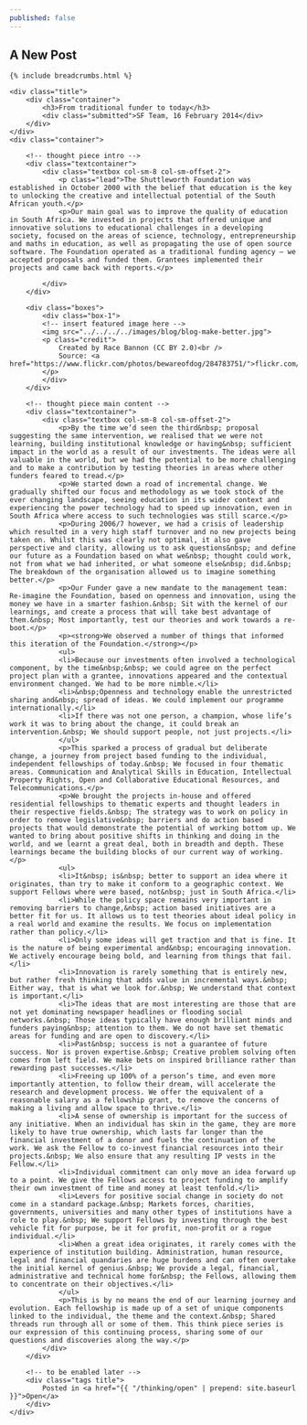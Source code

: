 ```yaml
---
published: false
---
```


## A New Post

<div class="page-wrapper">
<!-- Featured Thinking Banner -->    
<section class="header-10-sub v-center">
														<!-- insert featured image here -->
    <div class="background" style="background-image: url(../../../../images/blog/blog-make-better.jpg);"></div>
    <div>
        <div class="container">
        </div>
        <a class="control-btn fui-arrow-down" data-scroll href="#articlestart"> </a>
    </div>
</section>

<!-- Everything after this should be Editable as content -->
<section class="blog-1" >

	{% include breadcrumbs.html %}

    <div class="title">
        <div class="container">
            <h3>From traditional funder to today</h3>
            <div class="submitted">SF Team, 16 February 2014</div>
        </div>
    </div>
    <div class="container">
    
    	<!-- thought piece intro -->
        <div class="textcontainer">
        	<div class="textbox col-sm-8 col-sm-offset-2">
                <p class="lead">The Shuttleworth Foundation was established in October 2000 with the belief that education is the key to unlocking the creative and intellectual potential of the South African youth.</p>
                <p>Our main goal was to improve the quality of education in South Africa. We invested in projects that offered unique and innovative solutions to educational challenges in a developing society, focused on the areas of science, technology, entrepreneurship and maths in education, as well as propagating the use of open source software. The Foundation operated as a traditional funding agency – we accepted proposals and funded them. Grantees implemented their projects and came back with reports.</p>
                
            </div>
        </div>
        
        <div class="boxes">
            <div class="box-1">
            <!-- insert featured image here -->
            <img src="../../../../images/blog/blog-make-better.jpg">
            <p class="credit">
                Created by Race Bannon (CC BY 2.0)<br />
                Source: <a href="https://www.flickr.com/photos/bewareofdog/284783751/">flickr.com/photos/bewareofdog/284783751/</a>
            </p>
            </div>
        </div>
        
        <!-- thought piece main content -->
        <div class="textcontainer">
        	<div class="textbox col-sm-8 col-sm-offset-2">
                <p>By the time we’d seen the third&nbsp; proposal suggesting the same intervention, we realised that we were not learning, building institutional knowledge or having&nbsp; sufficient impact in the world as a result of our investments. The ideas were all valuable in the world, but we had the potential to be more challenging and to make a contribution by testing theories in areas where other funders feared to tread.</p>
                <p>We started down a road of incremental change. We gradually shifted our focus and methodology as we took stock of the ever changing landscape, seeing education in its wider context and experiencing the power technology had to speed up innovation, even in South Africa where access to such technologies was still scarce.</p>
                <p>During 2006/7 however, we had a crisis of leadership which resulted in a very high staff turnover and no new projects being taken on. Whilst this was clearly not optimal, it also gave perspective and clarity, allowing us to ask questions&nbsp; and define our future as a Foundation based on what we&nbsp; thought could work, not from what we had inherited, or what someone else&nbsp; did.&nbsp; The breakdown of the organisation allowed us to imagine something better.</p>
                <p>Our Funder gave a new mandate to the management team: Re-imagine the Foundation, based on openness and innovation, using the money we have in a smarter fashion.&nbsp; Sit with the kernel of our learnings, and create a process that will take best advantage of them.&nbsp; Most importantly, test our theories and work towards a re-boot.</p>
                <p><strong>We observed a number of things that informed this iteration of the Foundation.</strong></p>
                <ul>
                <li>Because our investments often involved a technological component, by the time&nbsp;&nbsp; we could agree on the perfect project plan with a grantee, innovations appeared and the contextual environment changed. We had to be more nimble.</li>
                <li>&nbsp;Openness and technology enable the unrestricted sharing and&nbsp; spread of ideas. We could implement our programme internationally.</li>
                <li>If there was not one person, a champion, whose life’s work it was to bring about the change, it could break an intervention.&nbsp; We should support people, not just projects.</li>
                </ul>
                <p>This sparked a process of gradual but deliberate change, a journey from project based funding to the individual, independent fellowships of today.&nbsp; We focused in four thematic areas. Communication and Analytical Skills in Education, Intellectual Property Rights, Open and Collaborative Educational Resources, and Telecommunications.</p>
                <p>We brought the projects in-house and offered residential fellowships to thematic experts and thought leaders in their respective fields.&nbsp; The strategy was to work on policy in order to remove legislative&nbsp; barriers and do action based projects that would demonstrate the potential of working bottom up. We wanted to bring about positive shifts in thinking and doing in the world, and we learnt a great deal, both in breadth and depth. These learnings became the building blocks of our current way of working.</p>
                <ul>
                <li>It&nbsp; is&nbsp; better to support an idea where it originates, than try to make it conform to a geographic context. We support Fellows where were based, not&nbsp; just in South Africa.</li>
                <li>While the policy space remains very important in removing barriers to change,&nbsp; action based initiatives are a better fit for us. It allows us to test theories about ideal policy in a real world and examine the results. We focus on implementation rather than policy.</li>
                <li>Only some ideas will get traction and that is fine. It is the nature of being experimental and&nbsp; encouraging innovation. We actively encourage being bold, and learning from things that fail.</li>
                <li>Innovation is rarely something that is entirely new, but rather fresh thinking that adds value in incremental ways.&nbsp; Either way, that is what we look for.&nbsp; We understand that context is important.</li>
                <li>The ideas that are most interesting are those that are not yet dominating newspaper headlines or flooding social networks.&nbsp; Those ideas typically have enough brilliant minds and funders paying&nbsp; attention to them. We do not have set thematic areas for funding and are open to discovery.</li>
                <li>Past&nbsp; success is not a guarantee of future success. Nor is proven expertise.&nbsp; Creative problem solving often comes from left field. We make bets on inspired brilliance rather than rewarding past successes.</li>
                <li>Freeing up 100% of a person’s time, and even more importantly attention, to follow their dream, will accelerate the research and development process. We offer the equivalent of a reasonable salary as a fellowship grant, to remove the concerns of making a living and allow space to thrive.</li>
                <li>A sense of ownership is important for the success of any initiative. When an individual has skin in the game, they are more likely to have true ownership, which lasts far longer than the financial investment of a donor and fuels the continuation of the work. We ask the Fellow to co-invest financial resources into their projects.&nbsp; We also ensure that any resulting IP vests in the Fellow.</li>
                <li>Individual commitment can only move an idea forward up to a point. We give the Fellows access to project funding to amplify their own investment of time and money at least tenfold.</li>
                <li>Levers for positive social change in society do not come in a standard package.&nbsp; Markets forces, charities, governments, universities and many other types of institutions have a role to play.&nbsp; We support Fellows by investing through the best vehicle fit for purpose, be it for profit, non-profit or a rogue individual.</li>
                <li>When a great idea originates, it rarely comes with the experience of institution building. Administration, human resource, legal and financial quandaries are huge burdens and can often overtake the initial kernel of genius.&nbsp; We provide a legal, financial, administrative and technical home for&nbsp; the Fellows, allowing them to concentrate on their objectives.</li>
                </ul>
                <p>This is by no means the end of our learning journey and evolution. Each fellowship is made up of a set of unique components linked to the individual, the theme and the context.&nbsp; Shared threads run through all or some of them. This think piece series is our expression of this continuing process, sharing some of our questions and discoveries along the way.</p>
        	</div>
        </div>

		<!-- to be enabled later -->
    	<div class="tags title">
            Posted in <a href="{{ "/thinking/open" | prepend: site.baseurl }}">Open</a>
        </div>
    </div>
</section>